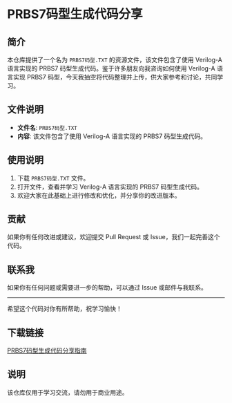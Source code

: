# PRBS7码型生成代码分享

## 简介

本仓库提供了一个名为 `PRBS7码型.TXT` 的资源文件，该文件包含了使用 Verilog-A 语言实现的 PRBS7 码型生成代码。鉴于许多朋友向我咨询如何使用 Verilog-A 语言实现 PRBS7 码型，今天我抽空将代码整理并上传，供大家参考和讨论，共同学习。

## 文件说明

- **文件名**: `PRBS7码型.TXT`
- **内容**: 该文件包含了使用 Verilog-A 语言实现的 PRBS7 码型生成代码。

## 使用说明

1. 下载 `PRBS7码型.TXT` 文件。
2. 打开文件，查看并学习 Verilog-A 语言实现的 PRBS7 码型生成代码。
3. 欢迎大家在此基础上进行修改和优化，并分享你的改进版本。

## 贡献

如果你有任何改进或建议，欢迎提交 Pull Request 或 Issue，我们一起完善这个代码。

## 联系我

如果你有任何问题或需要进一步的帮助，可以通过 Issue 或邮件与我联系。

---

希望这个代码对你有所帮助，祝学习愉快！

## 下载链接
[PRBS7码型生成代码分享指南](https://pan.quark.cn/s/dbaa070f23ae)

## 说明

该仓库仅用于学习交流，请勿用于商业用途。
